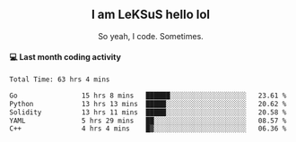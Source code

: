 <h2 align="center">I am LeKSuS hello lol</h2>
<p align="center">So yeah, I code. Sometimes.</p>

#### :computer: Last month coding activity
<!--START_SECTION:waka-->

```txt
Total Time: 63 hrs 4 mins

Go                15 hrs 8 mins   ██████░░░░░░░░░░░░░░░░░░░   23.61 %
Python            13 hrs 13 mins  █████░░░░░░░░░░░░░░░░░░░░   20.62 %
Solidity          13 hrs 11 mins  █████░░░░░░░░░░░░░░░░░░░░   20.58 %
YAML              5 hrs 29 mins   ██░░░░░░░░░░░░░░░░░░░░░░░   08.57 %
C++               4 hrs 4 mins    █▓░░░░░░░░░░░░░░░░░░░░░░░   06.36 %
```

<!--END_SECTION:waka-->
